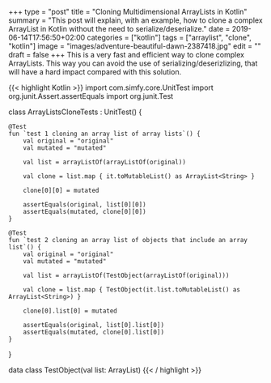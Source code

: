 +++
type = "post"
title = "Cloning Multidimensional ArrayLists in Kotlin"
summary = "This post will explain, with an example, how to clone a complex ArrayList in Kotlin without the need to serialize/deserialize."
date = 2019-06-14T17:56:50+02:00
categories = ["kotlin"]
tags = ["arraylist", "clone", "kotlin"]
image = "images/adventure-beautiful-dawn-2387418.jpg"
edit = ""
draft = false
+++
This is a very fast and efficient way to clone complex ArrayLists. This way you can avoid the use of serializing/deserizlizing, that will have a hard impact compared with this solution.

{{< highlight Kotlin >}}
import com.simfy.core.UnitTest
import org.junit.Assert.assertEquals
import org.junit.Test

class ArrayListsCloneTests : UnitTest() {

    @Test
    fun `test 1 cloning an array list of array lists`() {
        val original = "original"
        val mutated = "mutated"

        val list = arrayListOf(arrayListOf(original))

        val clone = list.map { it.toMutableList() as ArrayList<String> }

        clone[0][0] = mutated

        assertEquals(original, list[0][0])
        assertEquals(mutated, clone[0][0])
    }

    @Test
    fun `test 2 cloning an array list of objects that include an array list`() {
        val original = "original"
        val mutated = "mutated"

        val list = arrayListOf(TestObject(arrayListOf(original)))

        val clone = list.map { TestObject(it.list.toMutableList() as ArrayList<String>) }

        clone[0].list[0] = mutated

        assertEquals(original, list[0].list[0])
        assertEquals(mutated, clone[0].list[0])
    }
}

data class TestObject(val list: ArrayList<String>)
{{< / highlight >}}
